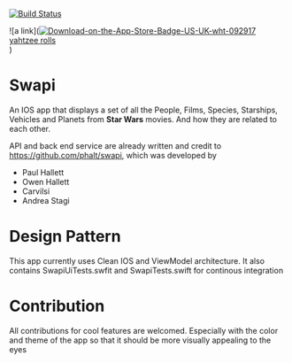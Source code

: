 [![Build Status](https://travis-ci.com/tdle94/Swapi-Mobile-App.svg?branch=master)](https://travis-ci.com/tdle94/Swapi-Mobile-App)

![a link](<a href="https://imgbb.com/"><img src="https://i.ibb.co/7g6sKsn/Download-on-the-App-Store-Badge-US-UK-wht-092917.png" alt="Download-on-the-App-Store-Badge-US-UK-wht-092917" border="0"></a><br /><a target='_blank' href='https://freeonlinedice.com/'>yahtzee rolls</a><br />)

# Swapi

An IOS app that displays a set of all the People, Films, Species, Starships, Vehicles and Planets from **Star Wars** movies. And how they are related to each other.

API and back end service are already written and credit to https://github.com/phalt/swapi, which was developed by

* Paul Hallett
* Owen Hallett
* Carvilsi
* Andrea Stagi

# Design Pattern

This app currently uses Clean IOS and ViewModel architecture. It also contains SwapiUiTests.swfit and SwapiTests.swift for continous integration

# Contribution

All contributions for cool features are welcomed. Especially with the color and theme of the app so that it should be more visually appealing to the eyes
